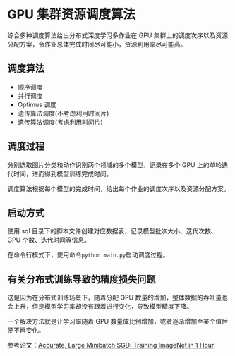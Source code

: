 # GPU 集群资源调度算法

综合多种调度算法给出分布式深度学习多作业在 GPU 集群上的调度次序以及资源分配方案，令作业总体完成时间尽可能小，资源利用率尽可能高。

## 调度算法

- 顺序调度
- 并行调度
- Optimus 调度
- 遗传算法调度(不考虑利用时间片)
- 遗传算法调度(考虑利用时间片)

## 调度过程

分别选取图片分类和动作识别两个领域的多个模型，记录在多个 GPU 上的单轮迭代时间，进而得到模型训练完成时间。

调度算法根据每个模型的完成时间，给出每个作业的调度次序以及资源分配方案。

## 启动方式

使用 sql 目录下的脚本文件创建对应数据表，记录模型批次大小、迭代次数、GPU 个数、迭代时间等信息。

在命令行模式下，使用命令`python main.py`启动调度过程。

## 有关分布式训练导致的精度损失问题

这是因为在分布式训练场景下，随着分配 GPU 数量的增加，整体数据的吞吐量也会上升，但是模型学习率却没有跟着进行变化，导致模型精度下降。

一个解决方法就是让学习率随着 GPU 数量成比例增加，或者逐渐增加至某个值后便不再变化。

参考论文：[Accurate, Large Minibatch SGD: Training ImageNet in 1 Hour](https://arxiv.org/abs/1706.02677)
